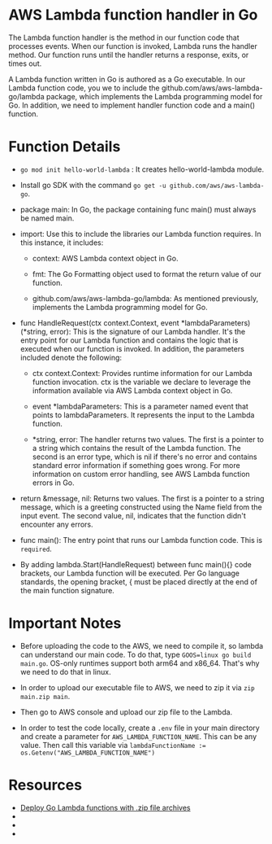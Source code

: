 # AWS Lambda function handler in Go

The Lambda function handler is the method in our function code that processes events. When our function is invoked, Lambda runs the handler method. Our function runs until the handler returns a response, exits, or times out.

A Lambda function written in Go is authored as a Go executable. In our Lambda function code, you we to include the github.com/aws/aws-lambda-go/lambda package, which implements the Lambda programming model for Go. In addition, we need to implement handler function code and a main() function.

# Function Details

- `go mod init hello-world-lambda` : It creates hello-world-lambda module.

- Install go SDK with the command `go get -u github.com/aws/aws-lambda-go`.

- package main: In Go, the package containing func main() must always be named main.

- import: Use this to include the libraries our Lambda function requires. In this instance, it includes:

    - context: AWS Lambda context object in Go.

    - fmt: The Go Formatting object used to format the return value of our function.

    - github.com/aws/aws-lambda-go/lambda: As mentioned previously, implements the Lambda programming model for Go.

- func HandleRequest(ctx context.Context, event *lambdaParameters) (*string, error): This is the signature of our Lambda handler. It's the entry point for our Lambda function and contains the logic that is executed when our function is invoked. In addition, the parameters included denote the following:

    - ctx context.Context: Provides runtime information for our Lambda function invocation. ctx is the variable we declare to leverage the information available via AWS Lambda context object in Go.

    - event *lambdaParameters: This is a parameter named event that points to lambdaParameters. It represents the input to the Lambda function.

    - *string, error: The handler returns two values. The first is a pointer to a string which contains the result of the Lambda function. The second is an error type, which is nil if there's no error and contains standard error information if something goes wrong. For more information on custom error handling, see AWS Lambda function errors in Go.

- return &message, nil: Returns two values. The first is a pointer to a string message, which is a greeting constructed using the Name field from the input event. The second value, nil, indicates that the function didn't encounter any errors.

- func main(): The entry point that runs our Lambda function code. This is `required`.

- By adding lambda.Start(HandleRequest) between func main(){} code brackets, our Lambda function will be executed. Per Go language standards, the opening bracket, { must be placed directly at the end of the main function signature.

# Important Notes

- Before uploading the code to the AWS, we need to compile it, so lambda can understand our main code. To do that, type  `GOOS=linux go build main.go`. OS-only runtimes support both arm64 and x86_64. That's why we need to do that in linux.

- In order to upload our executable file to AWS, we need to zip it via `zip main.zip main`.

- Then go to AWS console and upload our zip file to the Lambda.

- In order to test the code locally, create a `.env` file in your main directory and create a parameter for `AWS_LAMBDA_FUNCTION_NAME`. This can be any value. Then call this variable via `lambdaFunctionName := os.Getenv("AWS_LAMBDA_FUNCTION_NAME")`

# Resources

- [Deploy Go Lambda functions with .zip file archives](https://docs.aws.amazon.com/lambda/latest/dg/golang-package.html)
- []()
- []()
- []()